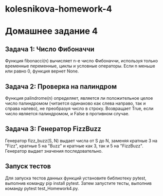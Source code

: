 # kolesnikova-homework-4
# Домашнее задание 4

## Задача 1: Число Фибоначчи
Функция fibonacci(n) вычисляет n-е число Фибоначчи, используя только временные переменные, циклы и условные операторы. Если n меньше или равно 0, функция вернет None.

## Задача 2: Проверка на палиндром
Функция palindrome(n) определяет, является ли положительное целое число палиндромом (читается одинаково как слева направо, так и справа налево), не преобразуя число в строку. Возвращает True, если число является палиндромом, и False в противном случае.

## Задача 3: Генератор FizzBuzz
Генератор fizz_buzz(S, N) выдает числа от S до N, заменяя кратные 3 на "Fizz", кратные 5 на "Buzz" и кратные как 3, так и 5 на "FizzBuzz". Генератор выдает значения последовательно.

## Запуск тестов
Для запуска тестов данных функций установите библиотеку pytest, выполнив команду pip install pytest. Затем запустите тесты, выполнив команду pytest test_Homework4.py.
